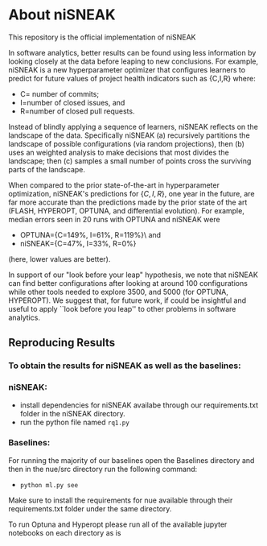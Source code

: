 



# **About niSNEAK**
This repository is the official implementation of  niSNEAK

 In software analytics,   better results can be found using less information by looking   closely at the data before leaping to new conclusions. For example, niSNEAK  is a  new hyperparameter optimizer   that   configures learners  to   predict for future values of project health indicators such as 
{C,I,R} where: 
 * C= number of commits; 
 * I=number of closed issues, and  
 * R=number of closed pull requests.  

Instead of blindly applying a sequence of learners, niSNEAK reflects on the landscape of the data. Specifically niSNEAK (a) recursively partitions the landscape of possible configurations   (via random projections), then (b) uses an weighted  analysis to make decisions that most divides the landscape; then (c)     samples a small number of points  cross the surviving parts of the landscape. 



When compared to the prior state-of-the-art in hyperparameter optimization, niSNEAK's predictions for $\{C,I,R\}$, one year in the future,  are far more accurate than  the predictions made by the prior state of the art (FLASH, HYPEROPT, OPTUNA, and differential evolution). For example,  median    errors seen in 20 runs with OPTUNA and niSNEAK were 
 * OPTUNA=\{C=149\%, I=61\%, R=119\%\}\ and 
* niSNEAK=\{C=47\%, I=33\%, R=0\%\}    

(here, lower values are better).

In support of our "look before your leap" hypothesis, we note that niSNEAK can find better configurations after looking  at around 100 configurations while other tools needed to explore 3500, and 5000 (for OPTUNA, HYPEROPT). We suggest that, for future work, if could be insightful and useful to apply ``look before you leap'' to other problems in software analytics. 




## **Reproducing Results** 

### To obtain the results for niSNEAK as well as the baselines:

### niSNEAK:

 * install dependencies for niSNEAK availabe through our requirements.txt folder in the niSNEAK directory.
 * run the python file named ``rq1.py``


### Baselines:

For running the majority of our baselines open the Baselines directory and then in the nue/src directory run the following command:
 * ``python ml.py see``

Make sure to install the requirements for nue available through their requirements.txt folder under the same directory.

To run Optuna and Hyperopt please run all of the available jupyter notebooks on each directory as is



